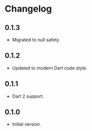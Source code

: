 # Changelog

## 0.1.3

- Migrated to null safety.

## 0.1.2

- Updated to modern Dart code style.

## 0.1.1

- Dart 2 support.

## 0.1.0

- Initial version.
